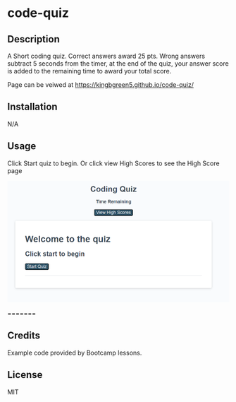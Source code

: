 # code-quiz

## Description
A Short coding quiz. Correct answers award 25 pts. Wrong answers subtract 5 seconds from the timer, at the end of the quiz, your answer score is added to the remaining time to award your total score.

Page can be veiwed at  https://kingbgreen5.github.io/code-quiz/



## Installation
N/A

## Usage

Click Start quiz to begin. Or click view High Scores to see the High Score page

![Image of the website](./Assets/Coding%20Quiz%20Screenshot.png)


=======

## Credits
Example code provided by Bootcamp lessons.

## License
MIT
